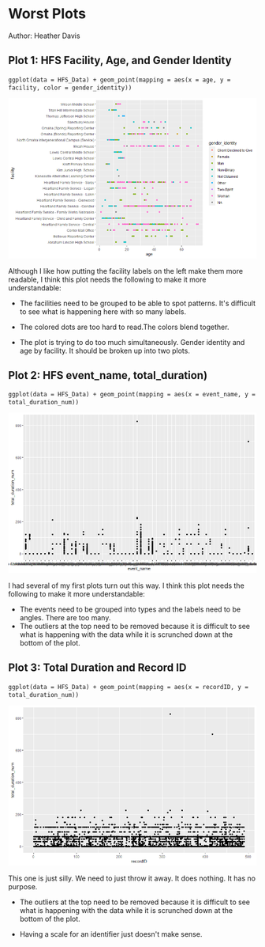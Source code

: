 # Worst Plots

Author: Heather Davis

## Plot 1: HFS Facility, Age, and Gender Identity


```{r age, facility, gender_identity}
ggplot(data = HFS_Data) + geom_point(mapping = aes(x = age, y = facility, color = gender_identity))
```

![image of a scatterplot with facility as the y-axis, age as the x- axis, and a gender identity legend](https://github.com/hsdavisuno/ISQA-8600-Heather-Davis-Individual-Assignments/blob/main/ageFacilityGenderID.png)

Although I like how putting the facility labels on the left make them more readable, I think this plot needs the following to make it more understandable:


* The facilities need to be grouped to be able to spot patterns. It's difficult to see what is happening here with so many labels.

* The colored dots are too hard to read.The colors blend together. 

* The plot is trying to do too much simultaneously. Gender identity and age by facility. It should be broken up into two plots. 

## Plot 2: HFS event_name, total_duration)

```{r event_name, total_duration_num}
ggplot(data = HFS_Data) + geom_point(mapping = aes(x = event_name, y = total_duration_num))
```
![image of a scatterplot with total duration number as the y-axis and event name as the x- axis](https://github.com/hsdavisuno/ISQA-8600-Heather-Davis-Individual-Assignments/blob/main/eventNameTotalDurationNum.png)

I had several of my first plots turn out this way. I think this plot needs the following to make it more understandable:


* The events need to be grouped into types and the labels need to be angles. There are too many.
* The outliers at the top need to be removed because it is difficult to see what is happening with the data while it is scrunched down at the bottom of the plot. 

## Plot 3: Total Duration and Record ID


```{r }
ggplot(data = HFS_Data) + geom_point(mapping = aes(x = recordID, y = total_duration_num))
```
![image of a scatterplot with total duration number as the y-axis and recordID as the x- axis](https://github.com/hsdavisuno/ISQA-8600-Heather-Davis-Individual-Assignments/blob/main/recordIDTotalDuration.png)

This one is just silly. We need to just throw it away. It does nothing. It has no purpose. 

* The outliers at the top need to be removed because it is difficult to see what is happening with the data while it is scrunched down at the bottom of the plot.

* Having a scale for an identifier just doesn't make sense. 
